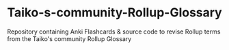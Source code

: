 # Taiko-s-community-Rollup-Glossary
Repository containing Anki Flashcards &amp; source code to revise Rollup terms from the Taiko's community Rollup Glossary
